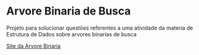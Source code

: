 # Arvore Binaria de Busca

Projeto para solucionar questões referentes a uma atividade da materia de Estrutura de Dados sobre arvores binarias de busca

[Site da Arvore Binaria](https://jbernardofortes.github.io/BinaryTree/)

